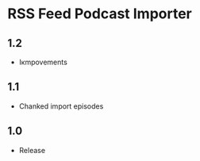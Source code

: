 RSS Feed Podcast Importer
====================================

1.2
-----
- Iкmpovements

1.1
-----
- Chanked import episodes

1.0
-----
- Release
